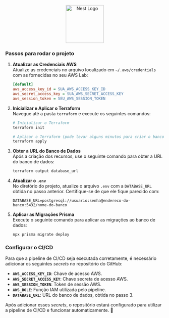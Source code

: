 <p align="center">
  <a href="http://nestjs.com/" target="blank"><img src="https://nestjs.com/img/logo-small.svg" width="120" alt="Nest Logo" /></a>
</p>

### Passos para rodar o projeto

1. **Atualizar as Credenciais AWS**  
   Atualize as credenciais no arquivo localizado em `~/.aws/credentials` com as fornecidas no seu AWS Lab:

   ```ini
   [default]
   aws_access_key_id = SUA_AWS_ACCESS_KEY_ID
   aws_secret_access_key = SUA_AWS_SECRET_ACCESS_KEY
   aws_session_token = SEU_AWS_SESSION_TOKEN
   ```

2. **Inicializar e Aplicar o Terraform**  
   Navegue até a pasta `terraform` e execute os seguintes comandos:

   ```bash
   # Inicializar o Terraform
   terraform init

   # Aplicar o Terraform (pode levar alguns minutos para criar o banco de dados)
   terraform apply
   ```

3. **Obter a URL do Banco de Dados**  
   Após a criação dos recursos, use o seguinte comando para obter a URL do banco de dados:

   ```bash
   terraform output database_url
   ```

4. **Atualizar o `.env`**  
   No diretório do projeto, atualize o arquivo `.env` com a `DATABASE_URL` obtida no passo anterior. Certifique-se de que ele fique parecido com:

   ```env
   DATABASE_URL=postgresql://usuario:senha@endereco-do-banco:5432/nome-do-banco
   ```

5. **Aplicar as Migrações Prisma**  
   Execute o seguinte comando para aplicar as migrações ao banco de dados:

   ```bash
   npx prisma migrate deploy
   ```

### Configurar o CI/CD

Para que a pipeline de CI/CD seja executada corretamente, é necessário adicionar os seguintes *secrets* no repositório do GitHub:

- **`AWS_ACCESS_KEY_ID`**: Chave de acesso AWS.
- **`AWS_SECRET_ACCESS_KEY`**: Chave secreta de acesso AWS.
- **`AWS_SESSION_TOKEN`**: Token de sessão AWS.
- **`AWS_ROLE`**: Função IAM utilizada pelo pipeline.
- **`DATABASE_URL`**: URL do banco de dados, obtida no passo 3.

Após adicionar esses *secrets*, o repositório estará configurado para utilizar a pipeline de CI/CD e funcionar automaticamente. 🚀